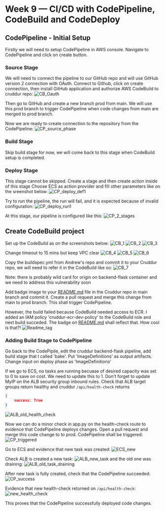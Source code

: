 # Week 9 — CI/CD with CodePipeline, CodeBuild and CodeDeploy

## CodePipeline - Initial Setup

Firstly we will need to setup CodePipeline in AWS console.
Navigate to CodePipeline and click on create button.

### Source Stage
We will need to connect the pipeline to our GitHub repo and will use GitHub version 2 connection with OAuth.
Connect to Github, click on create connection, then install GitHub application and authorize AWS CodeBuild to cruddur repo:
![CB_Oauth](../_docs/assets/week-9/CodeBuild_Github_Oauth.png)

Then go to GitHub and create a new branch prod from main. We will use this prod branch to trigger CodePipeline when code changes from main are merged to prod branch.

Now we are ready to create connection to the repository from the CodePipeline:
![CP_source_phase](../_docs/assets/week-9/CodePipeline_source_phase.png)

### Build Stage
Skip build stage for now, we will come back to this stage when CodeBuild setup is completed.

### Deploy Stage

This stage cannot be skipped. 
Create a stage and then create action inside of this stage
Choose ECS as action provider and fill other parameters like on the sreenshot below:
![CP_deploy_def1](../_docs/assets/week-9/CodePipeline_deploy_phase.png)

Try to run the pipeline, the run will fail, and it is expected because of invalid configuration:
![CP_deploy_run1](../_docs/assets/week-9/CodePipeline_first_run_failed.png)

At this stage, our pipeline is configured like this:
![CP_2_stages](../_docs/assets/week-9/CodePipeline_source_deploy_stages_only.png)

## Create CodeBuild project

Set up the CodeBuild as on the screenshots below:
![CB_1](../_docs/assets/week-9/CodeBuild_project_configuration.png)
![CB_2](../_docs/assets/week-9/CodeBuild_source.png)
![CB_3](../_docs/assets/week-9/CodeBuild_Env_priviledge_checked.png)

Change timeout to 15 mins but keep VPC clear
![CB_4](../_docs/assets/week-9/CodeBuild_timeout_noVpc.png)
![CB_5](../_docs/assets/week-9/CodeBuild_hooks_events.png)
![CB_6](../_docs/assets/week-9/CodeBuild_Artifacts_Logs.png)

Copy the buildspec.yml from Andrew's repo and commit it to your Cruddur repo, we will need to refer it in the CodeBuild like so:
![CB_7](../_docs/assets/week-9/CodeBuild_buildspec.png)

Note: there is probably wild card for origin on backend-flask container and we need to address this vulnerability soon

Add badge image to your [README.md](../README.md) file in the Cruddur repo in main branch and commit it.
Create a pull request and merge this change from main to prod branch. This shall trigger CodePipeline.

However, the build failed because CodeBuild needed access to ECR. I added an IAM policy 'cruddur-ecr-dev-policy' to the CodeBuild role and next build succeded. The badge on [README.md](../README.md) shall reflect that. How cool is that?!
![Readme_tag](../_docs/assets/week-9/Readme_added_tag_CodeBuild.png)

### Adding Build Stage to CodePipeline

Go back to the CodePipile, edit the cruddur backend-flask pipeline, add build stage that I called 'bake'.
Put 'ImageDefinitions' as output artifacts.
Change input on deploy phase as 'ImageDefinitions'

If we go to ECS, no tasks are running becuase of desired capacity was set to 0 to save on cost. We need to update this to 1.
Don't forget to update MyIP on the ALB security group inbound rules.
Check that ALB target groups return healthy and cruddur ```/api/health-check``` returns
```json
{
    success: True
}
```
![ALB_old_health_check](../_docs/assets/week-9/ALB_old_health_check_true.png)

Now we can do a minor check in app.py on the health-check route to evidence that CodePipeline deploys changes.
Open a pull request and merge this code change to to prod. CodePipeline shall be triggered:
![CP_triggered](../_docs/assets/week-9/CodePipeline_triggered_health-check.jpg)

Go to ECS and evidence that new task was created:
 ![ECS_new](../_docs/assets/week-9/ECS_created_new_task.png)

 Check ALB is created a new task:
 ![ALB_new_task](../_docs/assets/week-9/ALB_registered_new_task.png)
 and the old one was draining:
 ![ALB_old_task_draining](../_docs/assets/week-9/ALB_draining_old_task.png)

After new task is fully created, check that the CodePipeline succeeded:
![CP_success](../_docs/assets/week-9/CodePipeline_first_success.png)

Evidence that new health-check returned on ```/api/health-check```:
![new_health_check](../_docs/assets/week-9/updated_health_check.png)

This proves that the CodePipeline successfully deployed code changes.